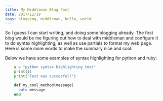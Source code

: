 ```yaml
---
title: My Middleman Blog Post
date: 2017/12/19
tags: blogging, middleman, hello, world
---
```

So I guess I can start writing, and doing some blogging already. The first blog would be me figuring
out how to deal with middleman and configure it to do syntax highlighting, as well as use partials to format my web page.
Here is some more words to make the summary nice and cool.

Below we have some examples of syntax highlighting for python and ruby:

```python
	s = "python syntax highlighting test"
	print(s)
	print("Test was succesful!")
```

```ruby
	def my_cool_method(message)
	  puts message
	end
```